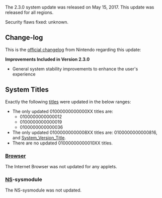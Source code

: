 The 2.3.0 system update was released on May 15, 2017. This update was
released for all regions.

Security flaws fixed: unknown.

## Change-log

This is the [official
changelog](http://en-americas-support.nintendo.com/app/answers/detail/a_id/22525/p/897)
from Nintendo regarding this update:

**Improvements Included in Version 2.3.0**

  - General system stability improvements to enhance the user's
    experience

## System Titles

Exactly the following [titles](Title%20list.md "wikilink") were updated
in the below ranges:

  - The only updated 01000000000000XX titles are:
      - 0100000000000012
      - 0100000000000019
      - 0100000000000036
  - The only updated 01000000000008XX titles are: 0100000000000816, and
    [System\_Version\_Title](System%20Version%20Title.md "wikilink").
  - There are no updated 01000000000010XX titles.

### [Browser](Internet%20Browser.md "wikilink")

The Internet Browser was not updated for any applets.

### [NS](NS%20Services.md "wikilink")-sysmodule

The NS-sysmodule was not updated.
